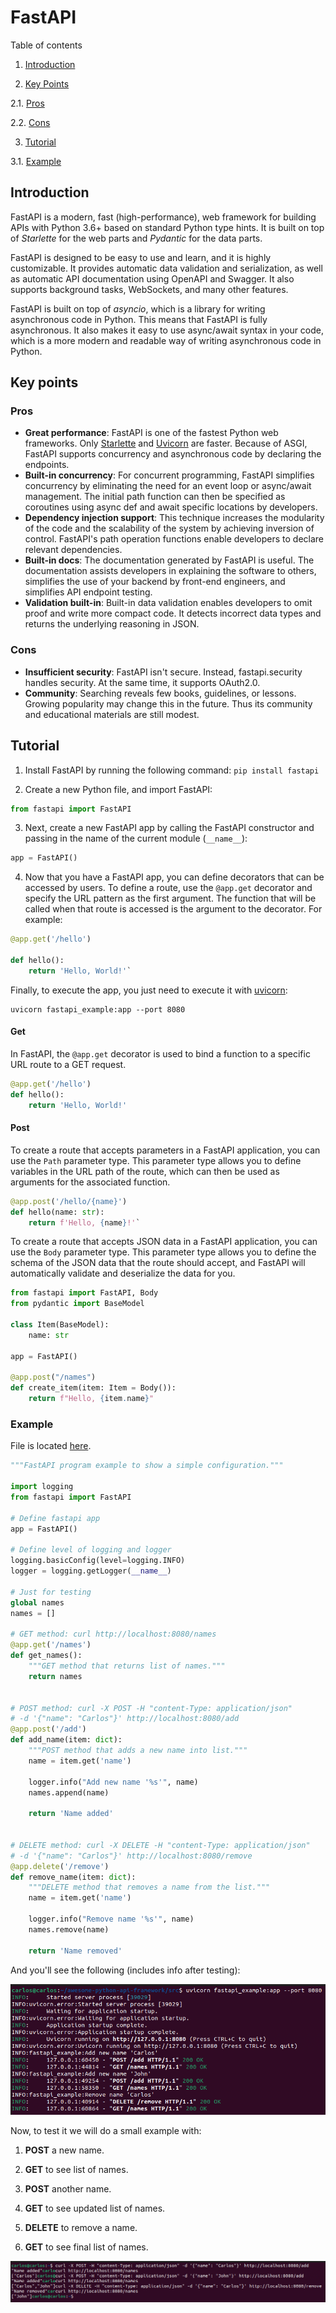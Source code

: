 
# FastAPI


Table of contents


1. [Introduction](#introduction)

2. [Key Points](#key-points)

2.1. [Pros](#pros)

2.2. [Cons](#cons)

3. [Tutorial](#tutorial)

3.1. [Example](#example)

## Introduction

FastAPI is a modern, fast (high-performance), web framework for building APIs with Python 3.6+ based on standard Python type hints. It is built on top of *Starlette* for the web parts and *Pydantic* for the data parts.

FastAPI is designed to be easy to use and learn, and it is highly customizable. It provides automatic data validation and serialization, as well as automatic API documentation using OpenAPI and Swagger. It also supports background tasks, WebSockets, and many other features.

FastAPI is built on top of *asyncio*, which is a library for writing asynchronous code in Python. This means that FastAPI is fully asynchronous. It also makes it easy to use async/await syntax in your code, which is a more modern and readable way of writing asynchronous code in Python.

## Key points

### Pros

* **Great performance**: FastAPI is one of the fastest Python web frameworks. Only [Starlette](https://www.starlette.io/) and [Uvicorn](https://www.uvicorn.org/) are faster. Because of ASGI, FastAPI supports concurrency and asynchronous code by declaring the endpoints.
* **Built-in concurrency**: For concurrent programming, FastAPI simplifies concurrency by eliminating the need for an event loop or async/await management. The initial path function can then be specified as coroutines using async def and await specific locations by developers.
* **Dependency injection support**: This technique increases the modularity of the code and the scalability of the system by achieving inversion of control. FastAPI's path operation functions enable developers to declare relevant dependencies.
* **Built-in docs**: The documentation generated by FastAPI is useful. The documentation assists developers in explaining the software to others, simplifies the use of your backend by front-end engineers, and simplifies API endpoint testing.
* **Validation built-in**: Built-in data validation enables developers to omit proof and write more compact code. It detects incorrect data types and returns the underlying reasoning in JSON.

### Cons

* **Insufficient security**: FastAPI isn't secure. Instead, fastapi.security handles security. At the same time, it supports OAuth2.0.
* **Community**: Searching reveals few books, guidelines, or lessons. Growing popularity may change this in the future. Thus its community and educational materials are still modest.

## Tutorial

1. Install FastAPI by running the following command: `pip install fastapi`

2. Create a new Python file, and import FastAPI:

```python
from fastapi import FastAPI
```

3. Next, create a new FastAPI app by calling the FastAPI constructor and passing in the name of the current module (`__name__`):

```python
app = FastAPI()
```

4. Now that you have a FastAPI app, you can define decorators that can be accessed by users. To define a route, use the `@app.get` decorator and specify the URL pattern as the first argument. The function that will be called when that route is accessed is the argument to the decorator. For example:

```python
@app.get('/hello')

def hello():
	return 'Hello, World!'`
```

Finally, to execute the app, you just need to execute it with [uvicorn](https://www.uvicorn.org/):

```shell
uvicorn fastapi_example:app --port 8080
```

#### Get

In FastAPI, the `@app.get` decorator is used to bind a function to a specific URL route to a GET request.

```python
@app.get('/hello')
def hello():
	return 'Hello, World!'
```

#### Post

To create a route that accepts parameters in a FastAPI application, you can use the `Path` parameter type. This parameter type allows you to define variables in the URL path of the route, which can then be used as arguments for the associated function.

```python
@app.post('/hello/{name}')
def hello(name: str):
	return f'Hello, {name}!'`
```

To create a route that accepts JSON data in a FastAPI application, you can use the `Body` parameter type. This parameter type allows you to define the schema of the JSON data that the route should accept, and FastAPI will automatically validate and deserialize the data for you.

```python
from fastapi import FastAPI, Body
from pydantic import BaseModel

class Item(BaseModel):
    name: str

app = FastAPI()

@app.post("/names")
def create_item(item: Item = Body()):
	return f"Hello, {item.name}"
```

### Example

File is located [here](https://github.com/Carlosma7/awesome-python-api-framework/blob/main/src/fastapi_example.py).

```python
"""FastAPI program example to show a simple configuration."""

import logging
from fastapi import FastAPI

# Define fastapi app
app = FastAPI()

# Define level of logging and logger
logging.basicConfig(level=logging.INFO)
logger = logging.getLogger(__name__)

# Just for testing
global names
names = []

# GET method: curl http://localhost:8080/names
@app.get('/names')
def get_names():
    """GET method that returns list of names."""
    return names


# POST method: curl -X POST -H "content-Type: application/json"
# -d '{"name": "Carlos"}' http://localhost:8080/add
@app.post('/add')
def add_name(item: dict):
    """POST method that adds a new name into list."""
    name = item.get('name')

    logger.info("Add new name '%s'", name)
    names.append(name)

    return 'Name added'


# DELETE method: curl -X DELETE -H "content-Type: application/json"
# -d '{"name": "Carlos"}' http://localhost:8080/remove
@app.delete('/remove')
def remove_name(item: dict):
    """DELETE method that removes a name from the list."""
    name = item.get('name')

    logger.info("Remove name '%s'", name)
    names.remove(name)

    return 'Name removed'
```

And you'll see the following (includes info after testing):


![FastAPI execution](../img/fastapi_execution.png)


Now, to test it we will do a small example with:

1. **POST** a new name.

2. **GET** to see list of names.

3. **POST** another name.

4. **GET** to see updated list of names.

5. **DELETE** to remove a name.

6. **GET** to see final list of names.


![Curl requests](../img/fastapi_curl.png)

